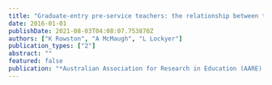```yaml
---
title: "Graduate-entry pre-service teachers: the relationship between their experience using technology in their previous occupations and their technological pedagogical beliefs"
date: 2016-01-01
publishDate: 2021-08-03T04:08:07.753870Z
authors: ["K Rowston", "A McMaugh", "L Lockyer"]
publication_types: ["2"]
abstract: ""
featured: false
publication: "*Australian Association for Research in Education (AARE) Conference*"
---
```


